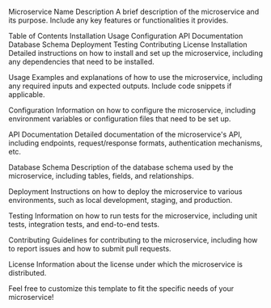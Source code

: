 Microservice Name
Description
A brief description of the microservice and its purpose. Include any key features or functionalities it provides.

Table of Contents
Installation
Usage
Configuration
API Documentation
Database Schema
Deployment
Testing
Contributing
License
Installation
Detailed instructions on how to install and set up the microservice, including any dependencies that need to be installed.

Usage
Examples and explanations of how to use the microservice, including any required inputs and expected outputs. Include code snippets if applicable.

Configuration
Information on how to configure the microservice, including environment variables or configuration files that need to be set up.

API Documentation
Detailed documentation of the microservice's API, including endpoints, request/response formats, authentication mechanisms, etc.

Database Schema
Description of the database schema used by the microservice, including tables, fields, and relationships.

Deployment
Instructions on how to deploy the microservice to various environments, such as local development, staging, and production.

Testing
Information on how to run tests for the microservice, including unit tests, integration tests, and end-to-end tests.

Contributing
Guidelines for contributing to the microservice, including how to report issues and how to submit pull requests.

License
Information about the license under which the microservice is distributed.

Feel free to customize this template to fit the specific needs of your microservice!
